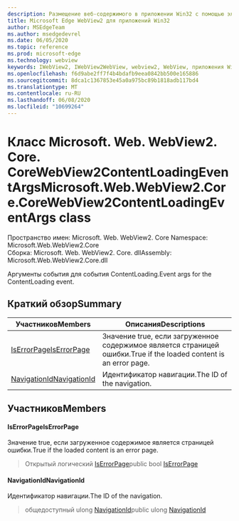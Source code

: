 ```yaml
---
description: Размещение веб-содержимого в приложении Win32 с помощью элемента управления Microsoft Edge WebView2
title: Microsoft Edge WebView2 для приложений Win32
author: MSEdgeTeam
ms.author: msedgedevrel
ms.date: 06/05/2020
ms.topic: reference
ms.prod: microsoft-edge
ms.technology: webview
keywords: IWebView2, IWebView2WebView, webview2, WebView, приложения Win32, Win32, EDGE, ICoreWebView2, ICoreWebView2Controller, элемент управления "веб-браузер", HTML Edge
ms.openlocfilehash: f6d9abe2ff7f4b4bdafb9eea0842bb500e165886
ms.sourcegitcommit: 8dca1c1367853e45a0a975bc89b1818adb117bd4
ms.translationtype: MT
ms.contentlocale: ru-RU
ms.lasthandoff: 06/08/2020
ms.locfileid: "10699264"
---
```

# <span data-ttu-id="10794-104">Класс Microsoft. Web. WebView2. Core. CoreWebView2ContentLoadingEventArgs</span><span class="sxs-lookup"><span data-stu-id="10794-104">Microsoft.Web.WebView2.Core.CoreWebView2ContentLoadingEventArgs class</span></span> 

<span data-ttu-id="10794-105">Пространство имен: Microsoft. Web. WebView2. Core </span><span class="sxs-lookup"><span data-stu-id="10794-105">Namespace: Microsoft.Web.WebView2.Core</span></span>\
<span data-ttu-id="10794-106">Сборка: Microsoft. Web. WebView2. Core. dll</span><span class="sxs-lookup"><span data-stu-id="10794-106">Assembly: Microsoft.Web.WebView2.Core.dll</span></span>

<span data-ttu-id="10794-107">Аргументы события для события ContentLoading.</span><span class="sxs-lookup"><span data-stu-id="10794-107">Event args for the ContentLoading event.</span></span>

## <span data-ttu-id="10794-108">Краткий обзор</span><span class="sxs-lookup"><span data-stu-id="10794-108">Summary</span></span>

 <span data-ttu-id="10794-109">Участников</span><span class="sxs-lookup"><span data-stu-id="10794-109">Members</span></span>                        | <span data-ttu-id="10794-110">Описания</span><span class="sxs-lookup"><span data-stu-id="10794-110">Descriptions</span></span>
--------------------------------|---------------------------------------------
[<span data-ttu-id="10794-111">IsErrorPage</span><span class="sxs-lookup"><span data-stu-id="10794-111">IsErrorPage</span></span>](#iserrorpage) | <span data-ttu-id="10794-112">Значение true, если загруженное содержимое является страницей ошибки.</span><span class="sxs-lookup"><span data-stu-id="10794-112">True if the loaded content is an error page.</span></span>
[<span data-ttu-id="10794-113">NavigationId</span><span class="sxs-lookup"><span data-stu-id="10794-113">NavigationId</span></span>](#navigationid) | <span data-ttu-id="10794-114">Идентификатор навигации.</span><span class="sxs-lookup"><span data-stu-id="10794-114">The ID of the navigation.</span></span>

## <span data-ttu-id="10794-115">Участников</span><span class="sxs-lookup"><span data-stu-id="10794-115">Members</span></span>

#### <span data-ttu-id="10794-116">IsErrorPage</span><span class="sxs-lookup"><span data-stu-id="10794-116">IsErrorPage</span></span> 

<span data-ttu-id="10794-117">Значение true, если загруженное содержимое является страницей ошибки.</span><span class="sxs-lookup"><span data-stu-id="10794-117">True if the loaded content is an error page.</span></span>

> <span data-ttu-id="10794-118">Открытый логический [IsErrorPage](#iserrorpage)</span><span class="sxs-lookup"><span data-stu-id="10794-118">public bool [IsErrorPage](#iserrorpage)</span></span>

#### <span data-ttu-id="10794-119">NavigationId</span><span class="sxs-lookup"><span data-stu-id="10794-119">NavigationId</span></span> 

<span data-ttu-id="10794-120">Идентификатор навигации.</span><span class="sxs-lookup"><span data-stu-id="10794-120">The ID of the navigation.</span></span>

> <span data-ttu-id="10794-121">общедоступный ulong [NavigationId](#navigationid)</span><span class="sxs-lookup"><span data-stu-id="10794-121">public ulong [NavigationId](#navigationid)</span></span>

